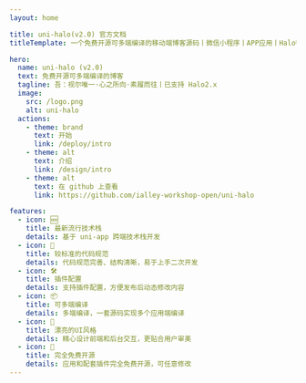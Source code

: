 ```yaml
---
layout: home

title: uni-halo(v2.0) 官方文档
titleTemplate: 一个免费开源可多端编译的移动端博客源码丨微信小程序丨APP应用丨Halo微信小程序丨uni-halo丨uni-halo 2.0

hero:
  name: uni-halo (v2.0)
  text: 免费开源可多端编译的博客
  tagline: 吾：视尔唯一·心之所向·素履而往丨已支持 Halo2.x
  image:
    src: /logo.png
    alt: uni-halo
  actions:
    - theme: brand
      text: 开始
      link: /deploy/intro
    - theme: alt
      text: 介绍
      link: /design/intro
    - theme: alt
      text: 在 github 上查看
      link: https://github.com/ialley-workshop-open/uni-halo

features:
  - icon: 🆕
    title: 最新流行技术栈
    details: 基于 uni-app 跨端技术栈开发
  - icon: 🦋
    title: 较标准的代码规范
    details: 代码规范完善、结构清晰，易于上手二次开发
  - icon: 🛠️
    title: 插件配置
    details: 支持插件配置，方便发布后动态修改内容
  - icon: 📦
    title: 可多端编译
    details: 多端编译，一套源码实现多个应用端编译
  - icon: 🔩
    title: 漂亮的UI风格
    details: 精心设计前端和后台交互，更贴合用户审美
  - icon: 🔑
    title: 完全免费开源
    details: 应用和配套插件完全免费开源，可任意修改
---
```



<CustomUsingExamples></CustomUsingExamples>

<CustomFooter></CustomFooter>
